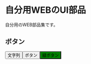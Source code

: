 # 自分用WEBのUI部品
自分用のWEB部品集です。

## ボタン

<link href="https://raw.githubusercontent.com/futr/mywebui/master/easybtn.css" rel="stylesheet"></link>
<div style="display: flex;">
<button class="easybtn">文字列</button>
<button class="easybtn">ボタン</button>
<button class="easybtn" style="background-color: #008000;">緑ボタン</button>
</div>
